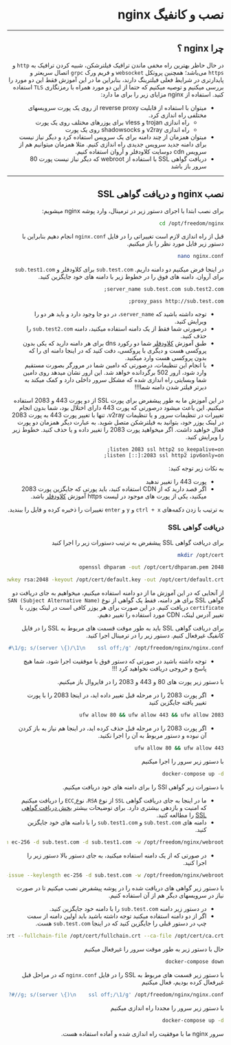 <div dir="rtl">

# نصب و کانفیگ nginx

---

## چرا nginx ؟

در حال حاظر بهترین راه مخفی ماندن ترافیک فیلترشکن، شبیه کردن ترافیک به `http` و `https` می‌باشد؛ همچنین پروتکل `websocket` و فریم ورک `grpc` اتصال سریعتر و پایدارتری در شرایط فعلی فیلترینگ دارند، بنابراین ما در این آموزش فقط این دو مورد را بررسی میکنیم و توصیه میکنیم که حتما از این دو مورد همراه با رمزنگاری `TLS` استفاده کنید.
استفاده از nginx مزایای زیر را برای ما دارد:

* میتوان با استفاده از قابلیت reverse proxy از روی یک پورت سرویسهای مختلفی راه اندازی کرد.
  * راه اندازی trojan و vless برای یوزرهای مختلف روی یک پورت
  * راه اندازی v2ray و shadowsocks روی یک پورت
* میتوان همزمان از چند دامنه برای یک سرویس استفاده کرد و دیگر نیاز نیست برای دامنه جدید سرویس جدیدی راه اندازی کنیم. مثلا همزمان میتوانیم هم از سرویس cdn دوسایت کلاودفلر و آروان استفاده کنیم.
* دریافت گواهی SSL با استفاده از webroot که دیگر نیاز نیست پورت 80 سرور باز باشد

---

## نصب nginx و دریافت گواهی SSL

برای نصب ابتدا با اجرای دستور زیر در ترمینال، وارد پوشه nginx میشویم:

```bash
cd /opt/freedom/nginx
```

قبل از راه اندازی لازم است تغییراتی را در فایل `nginx.conf` انجام دهیم بنابراین با دستور زیر فایل مورد نظر را باز میکنیم.

```bash
nano nginx.conf
```

در اینجا فرض میکنیم دو دامنه داریم. `sub.test.com` برای کلاودفلر و `sub.test1.com` برای آروان. دامنه های فوق را در خطوط زیر با دامنه های خود جایگزین کنید.

```nginx
server_name sub.test.com sub.test2.com;
```

```nginx
proxy_pass http://sub.test.com;
```

* توجه داشته باشید که `server_name`، در دو جا وجود دارد و باید هر دو را ویرایش کنید.
* درصورتی شما فقط از یک دامنه استفاده میکنید، دامنه `sub.test2.com` را حذف کنید.
* طبق آموزش [کلاودفلر](../cloudflare/README.md) شما دو رکورد dns برای هر دامنه دارید که یکی بدون پروکسی هست و دیگری با پروکسی، دقت کنید که در اینجا دامنه ای را که بدون پروکسی هست وارد میکنید.
* با انجام این تنظیمات، درصورتی که دامین شما در مرورگر بصورت مستقیم وارد شود، ارور 502 برگردانده خواهد شد. این ارور نشان میدهد روی دامین شما وبسایتی راه اندازی شده که مشکل سرور داخلی دارد و کمک میکند به دیرتر فیلتر شدن دامنه شما!!!

در این آموزش ما به طور پیشفرض برای پورت SSL از دو پورت 443 و 2083 استفاده میکنیم. این باعث میشود درصورتی که پورت 443 دارای اختلال بود، شما بدون انجام تغییرات در تنظیمات سرور و یا تنظیمات v2ray، تنها با تغییر پورت 443 به پورت 2083 در لینک یوزر خود، بتوانید به فیلترشکن متصل شوید. به عبارت دیگر همزمان دو پورت فعال خواهید داشت. اگر میخواهید پورت 2083 را تغییر داده و یا حذف کنید. خطوط زیر را ویرایش کنید.

```nginx
listen 2083 ssl http2 so_keepalive=on;
listen [::]:2083 ssl http2 ipv6only=on;
```

به نکات زیر توجه کنید:

* پورت 443 را تغییر ندهید
* اگر قصد دارید که از CDN استفاده کنید، باید پورتی که جایگزین پورت 2083 میکنید، یکی از پورت های موجود در لیست https آموزش [کلاودفلر](../cloudflare/README.md) باشد.

به ترتیب با زدن دکمه‌های `ctrl + x` و `y` و `enter` تغییرات را ذخیره کرده و فایل را ببندید.

### دریافت گواهی SSL

برای دریافت گواهی SSL پیشفرض به ترتیب دستورات زیر را اجرا کنید

```bash
mkdir /opt/cert
```

```bash
openssl dhparam -out /opt/cert/dhparam.pem 2048
```

```bash
openssl req -x509 -nodes -days 365 -newkey rsa:2048 -keyout /opt/cert/default.key -out /opt/cert/default.crt
```

از آنجایی که در این آموزش ما از دو دامنه استفاده میکنیم، میخواهیم به جای دریافت دو گواهی SSL برای هر دامنه، فقط یک گواهی از نوع `SAN (Subject Alternative Name) certificate` دریافت کنیم. در این صورت برای هر یوزر کافی است در لینک یوزر، با تغییر آدرس لینک، CDN مورد استفاده را تغییر دهیم.

برای دریافت گواهی SSL باید به طور موقت قسمت های مربوط به SSL را در فایل کانفیگ غیرفعال کنیم. دستور زیر را در ترمینال اجرا کنید.

```bash
sed -i -r 's/(listen .*\d+)/\1; #/g; s/(ssl_(certificate|certificate_key|trusted_certificate|dhparam) )/#;#\1/g; s/(server \{)/\1\n    ssl off;/g' /opt/freedom/nginx/nginx.conf
```

* توجه داشته باشید در صورتی که دستور فوق با موفقیت اجرا شود، شما هیچ پاسخ و خروجی دریافت نخواهید کرد !!!

با دستور زیر پورت های 80 و 443 و 2083 را در فایروال باز میکنیم.

* اگر پورت 2083 را در مرحله قبل تغییر داده اید، در اینجا 2083 را با پورت تغییر یافته جایگزین کنید

```bash
ufw allow 80 && ufw allow 443 && ufw allow 2083
```

* اگر پورت 2083 را در مرحله قبل حذف کرده اید، در اینجا هم نیاز به باز کردن آن نبوده و دستور مربوط به آن را اجرا نکنید.

```bash
ufw allow 80 && ufw allow 443
```

با دستور زیر سرور را اجرا میکنیم

```bash
docker-compose up -d
```

با دستورات زیر گواهی SSl را برای دامنه های خود دریافت میکنیم.

* ما در اینجا به جای دریافت گواهی `SSL` از نوع `RSA`، نوع ٍ`ECC` را دریافت میکنیم که امنیت و بازدهی بیشتری دارد. برای توضیحات بیشتر [بخش دریافت گواهی SSL](../get-ssl/README.md) را مطالعه کنید.
* دامنه های `sub.test.com` و `sub.test1.com` را با دامنه های خود جایگزین کنید.

```bash
acme.sh --issue --keylength ec-256 -d sub.test.com -d sub.test1.com -w /opt/freedom/nginx/webroot/
```

* در صورتی که از یک دامنه استفاده میکنید، به جای دستور بالا دستور زیر را اجرا کنید.

```bash
acme.sh --issue --keylength ec-256 -d sub.test.com -w /opt/freedom/nginx/webroot/
```

با دستور زیر گواهی های دریافت شده را در پوشه پیشفرض نصب میکنیم تا در صورت نیاز در سرویسهای دیگر هم از آن استفاده کنیم.

* در دستور زیر دامنه `sub.test.com` را با دامنه خود جایگزین کنید.
* اگر از دو دامنه استفاده میکنید توجه داشته باشید باید اولین دامنه از سمت چپ در دستور قبلی را جایگزین کنید که در اینجا `sub.test.com` هست.

```bash
acme.sh --installcert --ecc -d sub.test.com --key-file /opt/cert/private.key --cert-file /opt/cert/cert.crt --fullchain-file /opt/cert/fullchain.crt --ca-file /opt/cert/ca.crt
```

حال با دستور زیر به طور موقت سرور را غیرفعال میکنیم

```bash
docker-compose down
```

با دستور زیر قسمت های مربوط به SSL را در فایل `nginx.conf` که در مراحل قبل غیرفعال کرده بودیم، فعال میکنیم

```bash
sed -i -r -z 's/#?; ?#//g; s/(server \{)\n    ssl off;/\1/g' /opt/freedom/nginx/nginx.conf
```

با دستور زیر سرور را مجددا راه اندازی میکنیم

```bash
docker-compose up -d
```

سرور nginx ما با موفقیت راه اندازی شده و آماده استفاده هست.

</div>
